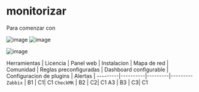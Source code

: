# monitorizar
 Para comenzar con
 
 
 ![image](https://user-images.githubusercontent.com/94168011/165063328-b8fde21d-4f62-4e37-8d85-a55de91efad8.png)
 ![image](https://user-images.githubusercontent.com/94168011/165064102-16daba08-4348-4aee-bb7a-e32074a27eed.png)

![image](https://user-images.githubusercontent.com/94168147/165064331-6caea90e-eb72-4d93-b4d2-1e072a07ab94.png)





Herramientas | Licencia | Panel web | Instalacion | Mapa de red | Comunidad | Reglas preconfiguradas | Dashboard configurable | Configuracion de plugins | Alertas | 
---------|----------|---------|---------
 `Zabbix` | B1 | C1| C1
 `CheckMK` | B2 | C2| C1
 A3 | B3 | C3| C1
